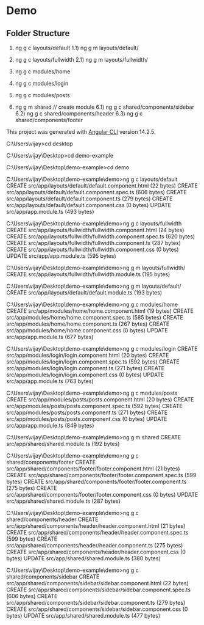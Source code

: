 # Demo
## Folder Structure
1) ng g c layouts/default
1.1) ng g m layouts/default/

2) ng g c layouts/fullwidth
2.1) ng g m layouts/fullwidth/
 
3) ng g c modules/home
4) ng g c modules/login
5) ng g c modules/posts

6) ng g m shared  // create module
6.1) ng g c shared/components/sidebar
6.2) ng g c shared/components/header
6.3) ng g c shared/components/footer
 
This project was generated with [Angular CLI](https://github.com/angular/angular-cli) version 14.2.5.

C:\Users\vijay>cd desktop

C:\Users\vijay\Desktop>cd demo-example

C:\Users\vijay\Desktop\demo-example>cd demo

C:\Users\vijay\Desktop\demo-example\demo>ng g c layouts/default
CREATE src/app/layouts/default/default.component.html (22 bytes)
CREATE src/app/layouts/default/default.component.spec.ts (606 bytes)
CREATE src/app/layouts/default/default.component.ts (279 bytes)
CREATE src/app/layouts/default/default.component.css (0 bytes)
UPDATE src/app/app.module.ts (493 bytes)

C:\Users\vijay\Desktop\demo-example\demo>ng g c layouts/fullwidth
CREATE src/app/layouts/fullwidth/fullwidth.component.html (24 bytes)
CREATE src/app/layouts/fullwidth/fullwidth.component.spec.ts (620 bytes)
CREATE src/app/layouts/fullwidth/fullwidth.component.ts (287 bytes)
CREATE src/app/layouts/fullwidth/fullwidth.component.css (0 bytes)
UPDATE src/app/app.module.ts (595 bytes)

C:\Users\vijay\Desktop\demo-example\demo>ng g m layouts/fullwidth/
CREATE src/app/layouts/fullwidth/fullwidth.module.ts (195 bytes)

C:\Users\vijay\Desktop\demo-example\demo>ng g m layouts/default/
CREATE src/app/layouts/default/default.module.ts (193 bytes)

C:\Users\vijay\Desktop\demo-example\demo>ng g c modules/home
CREATE src/app/modules/home/home.component.html (19 bytes)
CREATE src/app/modules/home/home.component.spec.ts (585 bytes)
CREATE src/app/modules/home/home.component.ts (267 bytes)
CREATE src/app/modules/home/home.component.css (0 bytes)
UPDATE src/app/app.module.ts (677 bytes)

C:\Users\vijay\Desktop\demo-example\demo>ng g c modules/login
CREATE src/app/modules/login/login.component.html (20 bytes)
CREATE src/app/modules/login/login.component.spec.ts (592 bytes)
CREATE src/app/modules/login/login.component.ts (271 bytes)
CREATE src/app/modules/login/login.component.css (0 bytes)
UPDATE src/app/app.module.ts (763 bytes)

C:\Users\vijay\Desktop\demo-example\demo>ng g c modules/posts
CREATE src/app/modules/posts/posts.component.html (20 bytes)
CREATE src/app/modules/posts/posts.component.spec.ts (592 bytes)
CREATE src/app/modules/posts/posts.component.ts (271 bytes)
CREATE src/app/modules/posts/posts.component.css (0 bytes)
UPDATE src/app/app.module.ts (849 bytes)

C:\Users\vijay\Desktop\demo-example\demo>ng g m shared
CREATE src/app/shared/shared.module.ts (192 bytes)

C:\Users\vijay\Desktop\demo-example\demo>ng g c shared/components/footer
CREATE src/app/shared/components/footer/footer.component.html (21 bytes)
CREATE src/app/shared/components/footer/footer.component.spec.ts (599 bytes)
CREATE src/app/shared/components/footer/footer.component.ts (275 bytes)
CREATE src/app/shared/components/footer/footer.component.css (0 bytes)
UPDATE src/app/shared/shared.module.ts (287 bytes)

C:\Users\vijay\Desktop\demo-example\demo>ng g c shared/components/header
CREATE src/app/shared/components/header/header.component.html (21 bytes)
CREATE src/app/shared/components/header/header.component.spec.ts (599 bytes)
CREATE src/app/shared/components/header/header.component.ts (275 bytes)
CREATE src/app/shared/components/header/header.component.css (0 bytes)
UPDATE src/app/shared/shared.module.ts (380 bytes)

C:\Users\vijay\Desktop\demo-example\demo>ng g c shared/components/sidebar
CREATE src/app/shared/components/sidebar/sidebar.component.html (22 bytes)
CREATE src/app/shared/components/sidebar/sidebar.component.spec.ts (606 bytes)
CREATE src/app/shared/components/sidebar/sidebar.component.ts (279 bytes)
CREATE src/app/shared/components/sidebar/sidebar.component.css (0 bytes)
UPDATE src/app/shared/shared.module.ts (477 bytes)
